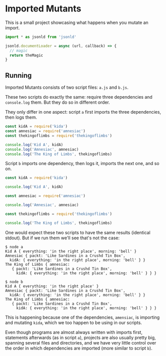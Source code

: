 # Imported Mutants

This is a small project showcasing what happens when you mutate an import.

```js
import * as jsonld from 'jsonld'

jsonld.documentLoader = async (url, callback) => {
  // magic 
  return theMagic
}

```

## Running

Imported Mutants consists of two script files: `a.js` and `b.js`.

These two scripts do exactly the same: require three dependencies and `console.log` them. But they do so in different order.

They only differ in one aspect: script `a` first imports the three dependencies, then logs them.

```js
const kidA = require('kida')
const amnesiac = require('amnesiac')
const thekingoflimbs = require('thekingoflimbs')

console.log('Kid A', kidA)
console.log('Amnesiac', amnesiac)
console.log('The King of Limbs', thekingoflimbs)
```

Script `b` imports one dependency, then logs it, imports the next one, and so on.

```js
const kidA = require('kida')

console.log('Kid A', kidA)

const amnesiac = require('amnesiac')

console.log('Amnesiac', amnesiac)

const thekingoflimbs = require('thekingoflimbs')

console.log('The King of Limbs', thekingoflimbs)
```

One would expect these two scripts to have the same results (identical stdout). But if we run them we'll see that's not the case:


```
$ node a
Kid A { everything: 'in the right place', morning: 'bell' }
Amnesiac { packt: 'Like Sardines in a Crushd Tin Box',
  kidA: { everything: 'in the right place', morning: 'bell' } }
The King of Limbs { amnesiac:
   { packt: 'Like Sardines in a Crushd Tin Box',
     kidA: { everything: 'in the right place', morning: 'bell' } } }

$ node b
Kid A { everything: 'in the right place' }
Amnesiac { packt: 'Like Sardines in a Crushd Tin Box',
  kidA: { everything: 'in the right place', morning: 'bell' } }
The King of Limbs { amnesiac:
   { packt: 'Like Sardines in a Crushd Tin Box',
     kidA: { everything: 'in the right place', morning: 'bell' } } }
```

This is happening because one of the dependencies, `amensiac`, is importing and mutating `kida`, which we too happen to be using in our scripts.

Even though programs are almost always written with imports first, statements afterwards (as in script `a`), projects are also usually pretty big, spanning several files and directories, and we have very little control over the order in which dependencies are imported (more similar to script `b`).